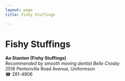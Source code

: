 ```yaml
---
layout: page 
title: Fishy Stuffings

---
```



# Fishy Stuffings


 **Ao Stanton (Fishy Stuffings)**  
_Recommended by smooth moving dentist Belle Crosby_  
2516 Pentonville Road Avenue, Uniformson  
☎ 281-4906

